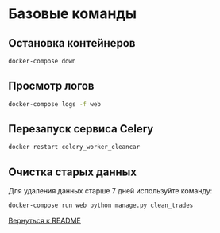 # Базовые команды

## Остановка контейнеров
```bash
docker-compose down
```

## Просмотр логов
```bash
docker-compose logs -f web
```

## Перезапуск сервиса Celery
```bash
docker restart celery_worker_cleancar
```

## Очистка старых данных
Для удаления данных старше 7 дней используйте команду:
```sh
docker-compose run web python manage.py clean_trades
```
[Вернуться к README](../README.md)
